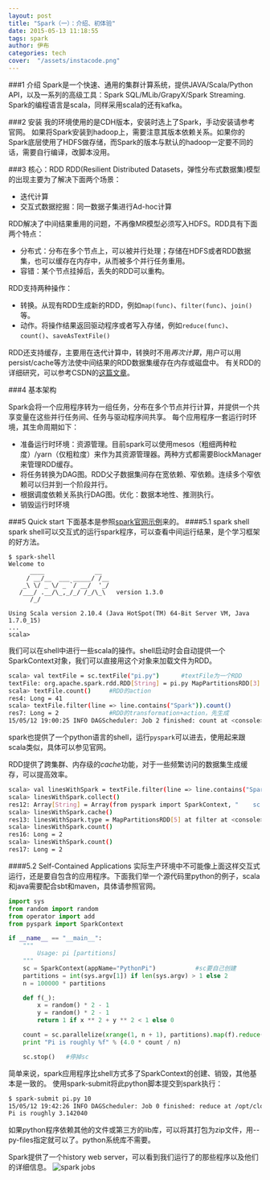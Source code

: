 ```yaml
---
layout: post
title: "Spark（一）：介绍、初体验"
date: 2015-05-13 11:18:55
tags: spark
author: 伊布
categories: tech
cover:  "/assets/instacode.png"
---
```



###1 介绍
Spark是一个快速、通用的集群计算系统，提供JAVA/Scala/Python API，以及一系列的高级工具：Spark SQL/MLib/GrapyX/Spark Streaming.
Spark的编程语言是scala，同样采用scala的还有kafka。

###2 安装
我的环境使用的是CDH版本，安装时选上了Spark，手动安装请参考官网。
如果将Spark安装到hadoop上，需要注意其版本依赖关系。如果你的Spark底层使用了HDFS做存储，而Spark的版本与默认的hadoop一定要不同的话，需要自行编译，改脚本没用。

###3 核心：RDD
RDD(Resilient Distributed Datasets，弹性分布式数据集)模型的出现主要为了解决下面两个场景：

- 迭代计算
- 交互式数据挖掘：同一数据子集进行Ad-hoc计算

RDD解决了中间结果重用的问题，不再像MR模型必须写入HDFS。RDD具有下面两个特点：

- 分布式：分布在多个节点上，可以被并行处理；存储在HDFS或者RDD数据集，也可以缓存在内存中，从而被多个并行任务重用。
- 容错：某个节点挂掉后，丢失的RDD可以重构。

RDD支持两种操作：

- 转换。从现有RDD生成新的RDD，例如`map(func)`、`filter(func)`、`join()`等。
- 动作。将操作结果返回驱动程序或者写入存储，例如`reduce(func)`、`count()`、`saveAsTextFile()`

RDD还支持缓存，主要用在迭代计算中，转换时不用*再次计算*，用户可以用persist/cache等方法使中间结果的RDD数据集缓存在内存或磁盘中。
有关RDD的详细研究，可以参考CSDN的[这篇文章](http://blog.csdn.net/wwwxxdddx/article/details/45647761)。

###4 基本架构

Spark会将一个应用程序转为一组任务，分布在多个节点并行计算，并提供一个共享变量在这些并行任务间、任务与驱动程序间共享。
每个应用程序一套运行时环境，其生命周期如下：

- 准备运行时环境：资源管理。目前spark可以使用mesos（粗细两种粒度）/yarn（仅粗粒度）来作为其资源管理器。两种方式都需要BlockManager来管理RDD缓存。
- 将任务转换为DAG图。RDD父子数据集间存在宽依赖、窄依赖。连续多个窄依赖可以归并到一个阶段并行。
- 根据调度依赖关系执行DAG图。优化：数据本地性、推测执行。
- 销毁运行时环境

###5 Quick start
下面基本是参照[spark官网示例](http://spark.apache.org/docs/latest/quick-start.html)来的。
####5.1 spark shell
spark shell可以交互式的运行spark程序，可以查看中间运行结果，是个学习框架的好方法。

```
$ spark-shell
Welcome to
      ____              __
     / __/__  ___ _____/ /__
    _\ \/ _ \/ _ `/ __/  '_/
   /___/ .__/\_,_/_/ /_/\_\   version 1.3.0
      /_/

Using Scala version 2.10.4 (Java HotSpot(TM) 64-Bit Server VM, Java 1.7.0_15)
...
scala>
```

我们可以在shell中进行一些scala的操作。shell启动时会自动提供一个SparkContext对象，我们可以直接用这个对象来加载文件为RDD。

```bash
scala> val textFile = sc.textFile("pi.py")		#textFile为一个RDD
textFile: org.apache.spark.rdd.RDD[String] = pi.py MapPartitionsRDD[3] at textFile at <console>:21
scala> textFile.count()		#RDD的action
res4: Long = 41
scala> textFile.filter(line => line.contains("Spark")).count()
res7: Long = 2				#RDD的transformation+action，先生成
15/05/12 19:00:25 INFO DAGScheduler: Job 2 finished: count at <console>:24, took 0.184386 s
```

spark也提供了一个python语言的shell，运行`pyspark`可以进去，使用起来跟scala类似，具体可以参见官网。

RDD提供了跨集群、内存级的*cache*功能，对于一些频繁访问的数据集生成缓存，可以提高效率。

```bash
scala> val linesWithSpark = textFile.filter(line => line.contains("Spark"))
scala> linesWithSpark.collect()
res12: Array[String] = Array(from pyspark import SparkContext, "    sc = SparkContext(appName="PythonPi")")
scala> linesWithSpark.cache()
res13: linesWithSpark.type = MapPartitionsRDD[5] at filter at <console>:23
scala> linesWithSpark.count()
res16: Long = 2
scala> linesWithSpark.count()
res17: Long = 2
```

####5.2 Self-Contained Applications
实际生产环境中不可能像上面这样交互式运行，还是要自包含的应用程序。下面我们举一个源代码里python的例子，scala和java需要配合sbt和maven，具体请参照官网。

```python
import sys
from random import random
from operator import add
from pyspark import SparkContext

if __name__ == "__main__":
    """
        Usage: pi [partitions]
    """
    sc = SparkContext(appName="PythonPi")			#sc要自己创建
    partitions = int(sys.argv[1]) if len(sys.argv) > 1 else 2
    n = 100000 * partitions

    def f(_):
        x = random() * 2 - 1
        y = random() * 2 - 1
        return 1 if x ** 2 + y ** 2 < 1 else 0

    count = sc.parallelize(xrange(1, n + 1), partitions).map(f).reduce(add)
    print "Pi is roughly %f" % (4.0 * count / n)

    sc.stop()	#停掉sc
```

简单来说，spark应用程序比shell方式多了SparkContext的创建、销毁，其他基本是一致的。
使用spark-submit将此python脚本提交到spark执行：

```bash
$ spark-submit pi.py 10
15/05/12 19:42:26 INFO DAGScheduler: Job 0 finished: reduce at /opt/cloudera/parcels/CDH-5.4.0-1.cdh5.4.0.p0.27/lib/spark/examples/lib/pi.py:38, took 1.867190 s
Pi is roughly 3.142040
```

如果python程序依赖其他的文件或第三方的lib库，可以将其打包为zip文件，用--py-files指定就可以了。python系统库不需要。

Spark提供了一个history web server，可以看到我们运行了的那些程序以及他们的详细信息。
![spark jobs](http://7xir15.com1.z0.glb.clouddn.com/spark_jobs.PNG)
